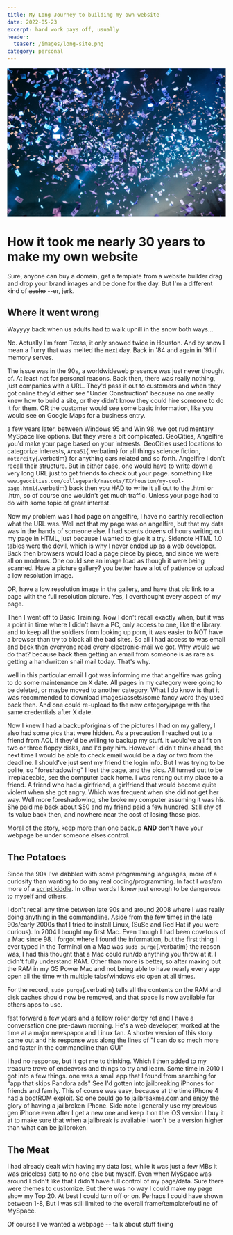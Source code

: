 ```yaml
---
title: My Long Journey to building my own website
date: 2022-05-23
excerpt: hard work pays off, usually
header:
  teaser: /images/long-site.png
category: personal
---
```

![cover](/images/long-site.png)
# How it took me nearly 30 years to make my own website
Sure, anyone can buy a domain, get a template from a website builder drag and drop your brand images and be done for the day. But I'm a different kind of ~~assho~~ --er, jerk.

## Where it went wrong

Wayyyy back when us adults had to walk uphill in the snow both ways...

No. Actually I'm from Texas, it only snowed twice in Houston. And by snow I mean a flurry that was melted the next day. Back in '84 and again in '91 if memory serves.

The issue was in the 90s, a worldwideweb presence was just never thought of. At least not for personal reasons. Back then, there was really nothing, just companies with a URL. They'd pass it out to customers and when they got online they'd either see "Under Construction" because no one really knew how to build a site, or they didn't know they could hire someone to do it for them. OR the customer would see some basic information, like you would see on Google Maps for a business entry.

a few years later, between Windows 95 and Win 98, we got rudimentary MySpace like options. But they were a bit complicated. GeoCities, Angelfire you'd make your page based on your interests. GeoCities used locations to categorize interests, `Area51`{.verbatim} for all things science fiction, `motorcity`{.verbatim} for anything cars related and so forth. Angelfire I don't recall their structure. But in either case, one would have to write down a very long URL just to get friends to check out your page. something like `www.geocities.com/collegepark/mascots/TX/houston/my-cool-page.html`{.verbatim} back then you HAD to write it all out to the .html or .htm, so of course one wouldn't get much traffic. Unless your page had to do with some topic of great interest.

Now my problem was I had page on angelfire, I have no earthly recollection what the URL was. Well not that my page was on angelfire, but that my data was in the hands of someone else. I had spents dozens of hours writing out my page in HTML, just because I wanted to give it a try. Sidenote HTML 1.0 tables were the devil, which is why I never ended up as a web developer. Back then browsers would load a page piece by piece, and since we were all on modems. One could see an image load as though it were being scanned. Have a picture gallery? you better have a lot of patience or upload a low resolution image.

OR, have a low resolution image in the gallery, and have that pic link to a page with the full resolution picture. Yes, I overthought every aspect of my page.

Then I went off to Basic Training. Now I don't recall exactly when, but it was a point in time where I didn't have a PC, only access to one, like the library. and to keep all the soldiers from looking up porn, it was easier to NOT have a browser than try to block all the bad sites. So all I had access to was email and back then everyone read every electronic-mail we got. Why would we do that? because back then getting an email from someone is as rare as getting a handwritten snail mail today. That's why.

well in this particular email I got was informing me that angelfire was going to do some maintenance on X date. All pages in my category were going to be deleted, or maybe moved to another category. What I do know is that it was recommended to download images/assets/some fancy word they used back then. And one could re-upload to the new category/page with the same credentials after X date.

Now I knew I had a backup/originals of the pictures I had on my gallery, I also had some pics that were hidden. As a precaution I reached out to a friend from AOL if they'd be willing to backup my stuff. it would've all fit on two or three floppy disks, and I'd pay him. However I didn't think ahead, the next time I would be able to check email would be a day or two from the deadline. I should've just sent my friend the login info. But I was trying to be polite, so "foreshadowing" I lost the page, and the pics. All turned out to be irreplaceable, see the computer back home. I was renting out my place to a friend. A friend who had a girlfriend, a girlfriend that would become quite violent when she got angry. Which was frequent when she did not get her way. Well more foreshadowing, she broke my computer assuming it was his. She paid me back about $50 and my friend paid a few hundred. Still shy of its value back then, and nowhere near the cost of losing those pics.

Moral of the story, keep more than one backup **AND** don't have your webpage be under someone elses control.

## The Potatoes

Since the 90s I've dabbled with some programming languages, more of a curiosity than wanting to do any real coding/programming. In fact I was/am more of a [script kiddie](https://www.wordnik.com/words/script%20kiddie). In other words I knew just enough to be dangerous to myself and others.

I don't recall any time between late 90s and around 2008 where I was really doing anything in the commandline. Aside from the few times in the late 90s/early 2000s that I tried to install Linux, (SuSe and Red Hat if you were curious). In 2004 I bought my first Mac. Even though I had been covetous of a Mac since 98. I forgot where I found the information, but the first thing I ever typed in the Terminal on a Mac was `sudo purge`{.verbatim} the reason was, I had this thought that a Mac could run/do anything you throw at it. I didn't fully understand RAM. Other than more is better, so after maxing out the RAM in my G5 Power Mac and not being able to have nearly every app open all the time with multiple tabs/windows etc open at all times.

For the record, `sudo purge`{.verbatim} tells all the contents on the RAM and disk caches should now be removed, and that space is now available for others apps to use.

fast forward a few years and a fellow roller derby ref and I have a conversation one pre-dawn morning. He's a web developer, worked at the time at a major newspapor and Linux fan. A shorter version of this story came out and his response was along the lines of "I can do so mech more and faster in the commandline than GUI"

I had no response, but it got me to thinking. Which I then added to my treasure trove of endeavors and things to try and learn. Some time in 2010 I got into a few things. one was a small app that I found from searching for "app that skips Pandora ads" See I'd gotten into jailbreaking iPhones for friends and family. This of course was easy, because at the time iPhone 4 had a bootROM exploit. So one could go to jailbreakme.com and enjoy the glory of having a jailbroken iPhone. Side note I generally use my previous gen iPhone even after I get a new one and keep it on the iOS version I buy it at to make sure that when a jailbreak is available I won't be a version higher than what can be jailbroken.

## The Meat

I had already dealt with having my data lost, while it was just a few MBs it was priceless data to no one else but myself. Even when MySpace was around I didn't like that I didn't have full control of my page/data. Sure there were themes to customize. But there was no way I could make my page show my Top 20. At best I could turn off or on. Perhaps I could have shown between 1-8, But I was still limited to the overall frame/template/outline of MySpace.

Of course I've wanted a webpage -- talk about stuff fixing
